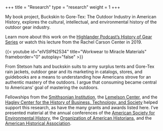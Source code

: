 +++
title = "Research"
type = "research"
weight = 1
+++

My book project, Buckskin to Gore-Tex: The Outdoor Industry in American History, explores the cultural, intellectual, and environmental history of the outdoor gear industry.

Learn more about this work on the [Highlander Podcast’s History of Gear Series](https://www.podbean.com/ew/pb-pn7hd-ddc340) or watch this lecture from the Rachel Carson Center in 2019. 
<!-- <iframe width="560" height="315" src="https://www.youtube.com/embed/eIVStPN2534" title="YouTube video player" frameborder="0" allow="accelerometer; autoplay; clipboard-write; encrypted-media; gyroscope; picture-in-picture" allowfullscreen></iframe> -->
<div style="max-width:560px; margin:auto">
{{< youtube id="eIVStPN2534" title="Workwear to Miracle Materials" frameborder="0" autoplay="false" >}}
<br/></div>
&#32;
<!-- <iframe width="560" height="315" src="https://www.youtube.com/embed/eIVStPN2534" title="YouTube video player" frameborder="0" allow="accelerometer; autoplay; clipboard-write; encrypted-media; gyroscope; picture-in-picture" allowfullscreen></iframe> -->

<!-- <a href="http://www.youtube.com/watch?feature=player_embedded&v=eIVStPN2534
" target="_blank"><img src="http://img.youtube.com/vi/eIVStPN2534/0.jpg" 
alt="IMAGE ALT TEXT HERE" width="240" height="180" border="10" /></a> -->

From Stetson hats and buckskin suits to army surplus tents and Gore-Tex rain jackets, outdoor gear and its marketing in catalogs, stores, and guidebooks are a means to understanding how Americans strove for an authentic mastery of the outdoors. I argue that consuming became central to Americans’ goal of mastering the outdoors.

Fellowships from the [Smithsonian Institution](https://www.si.edu/), the [Lemelson Center](http://invention.si.edu/), and the [Hagley Center for the History of Business, Technology, and Society](http://www.hagley.org/research/programs) helped support this research, as have the many grants and awards listed here. I’ve presented material at the annual conferences of the [American Society for Environmental History](http://aseh.org/), the [Organization of American Historians](http://www.oah.org/), and the [American Historical Association](https://www.historians.org/).
